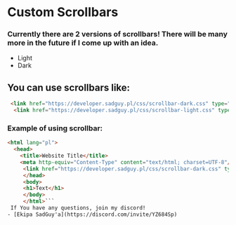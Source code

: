# Custom Scrollbars
### Currently there are 2 versions of scrollbars! There will be many more in the future if I come up with an idea.
  - Light
  - Dark
## You can use scrollbars like:
```html
 <link href="https://developer.sadguy.pl/css/scrollbar-dark.css" type="text/css" rel="stylesheet"> - DARK
  <link href="https://developer.sadguy.pl/css/scrollbar-light.css" type="text/css" rel="stylesheet"> - LIGHT
```
### Example of using scrollbar:
```html
<html lang="pl">
  <head>
    <title>Website Title</title>
    <meta http-equiv="Content-Type" content="text/html; charset=UTF-8"/>
     <link href="https://developer.sadguy.pl/css/scrollbar-dark.css" type="text/css" rel="stylesheet">
     </head>
     <body>
     <h1>Text</h1>
     </body>
     </html>```
 If You have any questions, join my discord!
- [Ekipa SadGuy'a](https://discord.com/invite/YZ684Sp)

